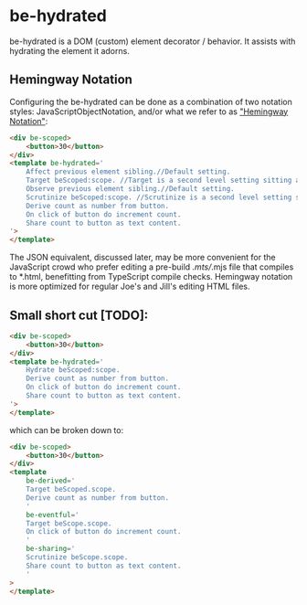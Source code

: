 # be-hydrated

be-hydrated is a DOM (custom) element decorator / behavior.   It assists with hydrating the element it adorns.  

## Hemingway Notation

Configuring the be-hydrated can be done as a combination of two notation styles:  JavaScriptObjectNotation, and/or what we refer to as ["Hemingway Notation"](https://bookanalysis.com/ernest-hemingway/writing-style/):

```html
<div be-scoped>
    <button>30</button>
</div>
<template be-hydrated='
    Affect previous element sibling.//Default setting.
    Target beScoped:scope. //Target is a second level setting sitting atop the Affect setting.
    Observe previous element sibling.//Default setting.
    Scrutinize beScoped:scope. //Scrutinize is a second level setting sitting atop the Observe setting.
    Derive count as number from button.
    On click of button do increment count.
    Share count to button as text content.
'>
</template>
```

The JSON equivalent, discussed later, may be more convenient for the JavaScript crowd who prefer editing a pre-build *.mts/*.mjs file that compiles to *.html, benefitting from TypeScript compile checks.  Hemingway notation is more optimized for regular Joe's and Jill's editing HTML files.  

## Small short cut [TODO]:

```html
<div be-scoped>
    <button>30</button>
</div>
<template be-hydrated='
    Hydrate beScoped:scope.
    Derive count as number from button.
    On click of button do increment count.
    Share count to button as text content.
'>
</template>
```

which can be broken down to:

```html
<div be-scoped>
    <button>30</button>
</div>
<template  
    be-derived='
    Target beScoped.scope.
    Derive count as number from button.
    ' 
    be-eventful='
    Target beScope.scope.
    On click of button do increment count.
    '
    be-sharing='
    Scrutinize beScope.scope.
    Share count to button as text content.
    '
>
</template>
```






